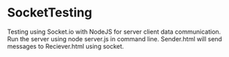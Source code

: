 # SocketTesting

Testing using Socket.io with NodeJS for server client data communication. 
Run the server using node server.js in command line.
Sender.html will send messages to Reciever.html using socket.

